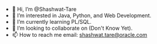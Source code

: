 - 👋 Hi, I’m @Shashwat-Tare
- 👀 I’m interested in Java, Python, and Web Development.
- 🌱 I’m currently learning PL/SQL.
- 💞️ I’m looking to collaborate on (Don't Know Yet).
- 📫 How to reach me email: shashwat.tare@oracle.com

<!---
Shashwat-Tare/Shashwat-Tare is a ✨ special ✨ repository because its `README.md` (this file) appears on your GitHub profile.
You can click the Preview link to take a look at your changes.
--->
